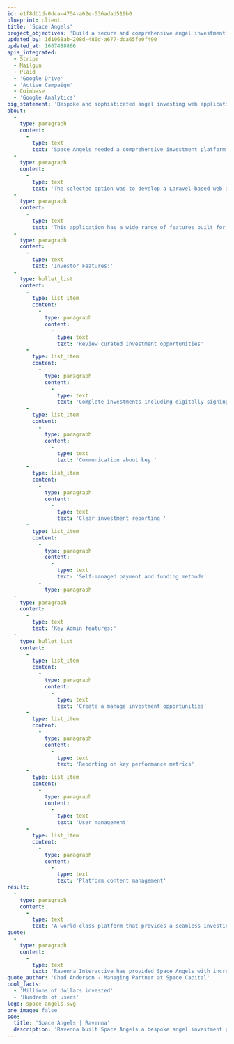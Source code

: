 ```yaml
---
id: e1f8db1d-0dca-4754-a62e-536adad519b0
blueprint: client
title: 'Space Angels'
project_objectives: 'Build a secure and comprehensive angel investment application'
updated_by: 1d1068ab-208d-480d-a677-dda65fe0f490
updated_at: 1667488866
apis_integrated:
  - Stripe
  - Mailgun
  - Plaid
  - 'Google Drive'
  - 'Active Campaign'
  - Coinbase
  - 'Google Analytics'
big_statement: 'Bespoke and sophisticated angel investing web application'
about:
  -
    type: paragraph
    content:
      -
        type: text
        text: 'Space Angels needed a comprehensive investment platform.  Ravenna researched options and presented a range of ways that this goal could be achieved.  '
  -
    type: paragraph
    content:
      -
        type: text
        text: 'The selected option was to develop a Laravel-based web application built from the ground up to support Space Angels and their investors.'
  -
    type: paragraph
    content:
      -
        type: text
        text: 'This application has a wide range of features built for Investors and system management.  '
  -
    type: paragraph
    content:
      -
        type: text
        text: 'Investor Features:'
  -
    type: bullet_list
    content:
      -
        type: list_item
        content:
          -
            type: paragraph
            content:
              -
                type: text
                text: 'Review curated investment opportunities'
      -
        type: list_item
        content:
          -
            type: paragraph
            content:
              -
                type: text
                text: 'Complete investments including digitally signing the appropriate documents'
      -
        type: list_item
        content:
          -
            type: paragraph
            content:
              -
                type: text
                text: 'Communication about key '
      -
        type: list_item
        content:
          -
            type: paragraph
            content:
              -
                type: text
                text: 'Clear investment reporting '
      -
        type: list_item
        content:
          -
            type: paragraph
            content:
              -
                type: text
                text: 'Self-managed payment and funding methods'
          -
            type: paragraph
  -
    type: paragraph
    content:
      -
        type: text
        text: 'Key Admin features:'
  -
    type: bullet_list
    content:
      -
        type: list_item
        content:
          -
            type: paragraph
            content:
              -
                type: text
                text: 'Create a manage investment opportunities'
      -
        type: list_item
        content:
          -
            type: paragraph
            content:
              -
                type: text
                text: 'Reporting on key performance metrics'
      -
        type: list_item
        content:
          -
            type: paragraph
            content:
              -
                type: text
                text: 'User management'
      -
        type: list_item
        content:
          -
            type: paragraph
            content:
              -
                type: text
                text: 'Platform content management'
result:
  -
    type: paragraph
    content:
      -
        type: text
        text: 'A world-class platform that provides a seamless investing experience, making it easy for accredited investors to make intelligent investment decisions. In addition, it provides robust tools to track individual company progress, construct a diversified portfolio, and measure performance over time.'
quote:
  -
    type: paragraph
    content:
      -
        type: text
        text: 'Ravenna Interactive has provided Space Angels with incredible technical support since 2015. Our online presence is critical to the success of our business, with all of our angel fund investing facilitated through our proprietary online investment platform. Ravenna has been instrumental in the development of this platform and incredibly responsive to the changing needs of our organization as we have grown and our business model has evolved. I can always count on the Ravenna team to be there for us when we need them and address urgent concerns quickly. Ravenna has been great to work with and I highly recommend them.'
quote_author: 'Chad Anderson - Managing Partner at Space Capital'
cool_facts:
  - 'Millions of dollars invested'
  - 'Hundreds of users'
logo: space-angels.svg
one_image: false
seo:
  title: 'Space Angels | Ravenna'
  description: 'Ravenna built Space Angels a bespoke angel investment platform for raising money for early-stage space companies.'
---
```

